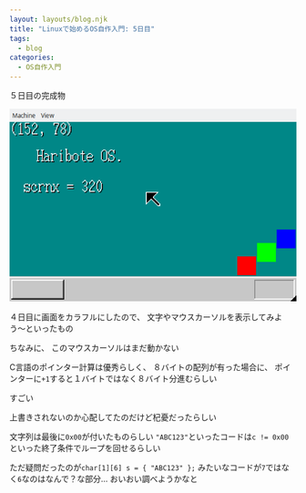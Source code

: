 ```yaml
---
layout: layouts/blog.njk
title: "Linuxで始めるOS自作入門: 5日目"
tags:
  - blog
categories:
  - OS自作入門
---
```


５日目の完成物

![OSの画面](os-5day.png)

４日目に画面をカラフルにしたので、
文字やマウスカーソルを表示してみよう〜といったもの

ちなみに、 このマウスカーソルはまだ動かない

C言語のポインター計算は優秀らしく、 ８バイトの配列が有った場合に、
ポインターに`+1`すると１バイトではなく８バイト分進むらしい

すごい

上書きされないのか心配してたのだけど杞憂だったらしい

文字列は最後に`0x00`が付いたものらしい
`"ABC123"`といったコードは`c != 0x00`といった終了条件でループを回せるらしい

ただ疑問だったのが`char[1][6] s = { "ABC123" };`
みたいなコードが`7`ではなく`6`なのはなんで？な部分... おいおい調べようかなと
